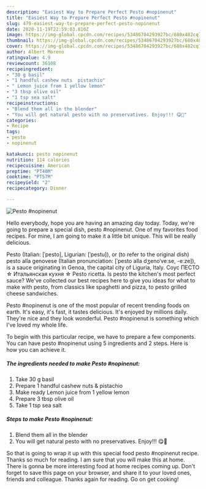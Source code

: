 ```yaml
---
description: "Easiest Way to Prepare Perfect Pesto #nopinenut"
title: "Easiest Way to Prepare Perfect Pesto #nopinenut"
slug: 479-easiest-way-to-prepare-perfect-pesto-nopinenut
date: 2020-11-19T22:59:03.810Z
image: https://img-global.cpcdn.com/recipes/53486704293927bc/680x482cq70/pesto-nopinenut-recipe-main-photo.jpg
thumbnail: https://img-global.cpcdn.com/recipes/53486704293927bc/680x482cq70/pesto-nopinenut-recipe-main-photo.jpg
cover: https://img-global.cpcdn.com/recipes/53486704293927bc/680x482cq70/pesto-nopinenut-recipe-main-photo.jpg
author: Albert Moreno
ratingvalue: 4.9
reviewcount: 36108
recipeingredient:
- "30 g basil"
- "1 handful cashew nuts  pistachio"
- " Lemon juice from 1 yellow lemon"
- "3 tbsp olive oil"
- "1 tsp sea salt"
recipeinstructions:
- "Blend them all in the blender"
- "You will get natural pesto with no preservatives. Enjoy!!! 😋🙌"
categories:
- Recipe
tags:
- pesto
- nopinenut

katakunci: pesto nopinenut 
nutrition: 114 calories
recipecuisine: American
preptime: "PT40M"
cooktime: "PT57M"
recipeyield: "2"
recipecategory: Dinner

---
```



![Pesto #nopinenut](https://img-global.cpcdn.com/recipes/53486704293927bc/680x482cq70/pesto-nopinenut-recipe-main-photo.jpg)

Hello everybody, hope you are having an amazing day today. Today, we're going to prepare a special dish, pesto #nopinenut. One of my favorites food recipes. For mine, I am going to make it a little bit unique. This will be really delicious.

Pesto (Italian: [ˈpesto], Ligurian: [ˈpestu]), or (to refer to the original dish) pesto alla genovese (Italian pronunciation: [ˈpesto alla dʒenoˈveːse, -eːze]), is a sauce originating in Genoa, the capital city of Liguria, Italy. Соус ПЕСТО ☆ Итальянская кухня ☆ Pesto ricetta. Is pesto the kitchen&#39;s most perfect sauce? We&#39;ve collected our best recipes here to give you ideas for what to make with pesto, from classics like spaghetti and pizza, to pesto grilled cheese sandwiches.

Pesto #nopinenut is one of the most popular of recent trending foods on earth. It's easy, it's fast, it tastes delicious. It's enjoyed by millions daily. They're nice and they look wonderful. Pesto #nopinenut is something which I've loved my whole life.


To begin with this particular recipe, we have to prepare a few components. You can have pesto #nopinenut using 5 ingredients and 2 steps. Here is how you can achieve it.

<!--inarticleads1-->

##### The ingredients needed to make Pesto #nopinenut:

1. Take 30 g basil
1. Prepare 1 handful cashew nuts &amp; pistachio
1. Make ready  Lemon juice from 1 yellow lemon
1. Prepare 3 tbsp olive oil
1. Take 1 tsp sea salt




<!--inarticleads2-->

##### Steps to make Pesto #nopinenut:

1. Blend them all in the blender
1. You will get natural pesto with no preservatives. Enjoy!!! 😋🙌




So that is going to wrap it up with this special food pesto #nopinenut recipe. Thanks so much for reading. I am sure that you will make this at home. There is gonna be more interesting food at home recipes coming up. Don't forget to save this page on your browser, and share it to your loved ones, friends and colleague. Thanks again for reading. Go on get cooking!
